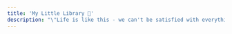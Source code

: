```yaml
---
title: 'My Little Library 🔖'
description: "\"Life is like this - we can't be satisfied with everything, but we must continue living with passion\""
---
```

